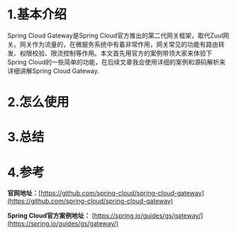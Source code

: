 # 1.基本介绍

Spring Cloud Gateway是Spring Cloud官方推出的第二代网关框架，取代Zuul网关。网关作为流量的，在微服务系统中有着非常作用，网关常见的功能有路由转发、权限校验、限流控制等作用。本文首先用官方的案例带领大家来体验下Spring Cloud的一些简单的功能，在后续文章我会使用详细的案例和源码解析来详细讲解Spring Cloud Gateway.

# 2.怎么使用

# 3.总结

# 4.参考

**官网地址：**[https://github.com/spring-cloud/spring-cloud-gateway](https://github.com/spring-cloud/spring-cloud-gateway)

**Spring Cloud官方案例地址：** [https://spring.io/guides/gs/gateway/](https://spring.io/guides/gs/gateway/)

